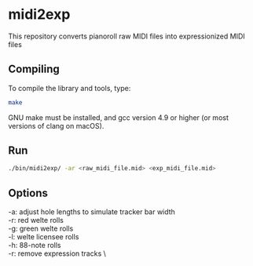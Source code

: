 # midi2exp
This repository converts pianoroll raw MIDI files into expressionized MIDI files

## Compiling

To compile the library and tools, type:

```bash
make
```

GNU make must be installed, and gcc version 4.9 or higher (or most versions of clang on macOS).

## Run
```bash
./bin/midi2exp/ -ar <raw_midi_file.mid> <exp_midi_file.mid>
```

## Options
-a: adjust hole lengths to simulate tracker bar width \
-r: red welte rolls \
-g: green welte rolls \
-l: welte licensee rolls \
-h: 88-note rolls \
-r: remove expression tracks \